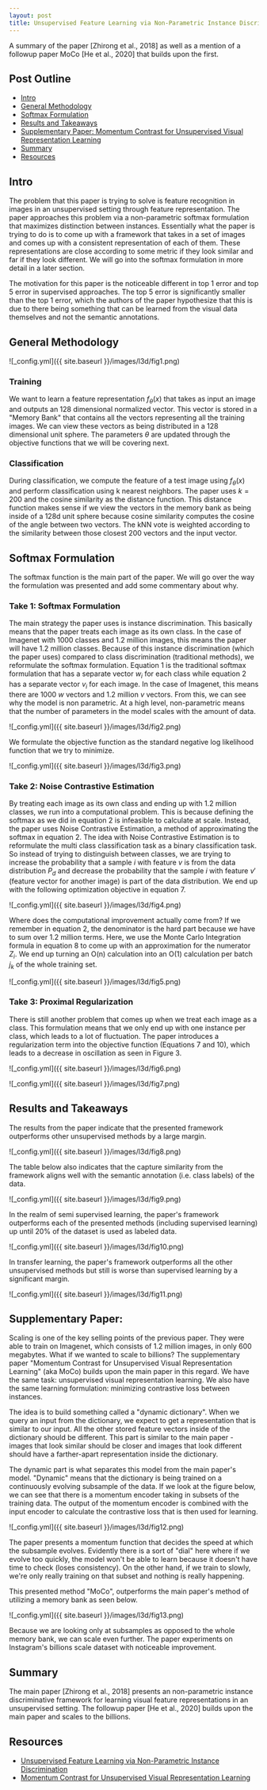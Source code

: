 ```yaml
---
layout: post
title: Unsupervised Feature Learning via Non-Parametric Instance Discrimination (10/6/20)
---
```

A summary of the paper [Zhirong et al., 2018] as well as a mention of a followup paper MoCo [He et al., 2020] that builds upon the first.

## Post Outline
- [Intro](#intro)
- [General Methodology](#general-methodology)
- [Softmax Formulation](#softmax-formulation)
- [Results and Takeaways](#results-and-takeaways)
- [Supplementary Paper: Momentum Contrast for Unsupervised Visual Representation Learning](#supplementary-paper)
- [Summary](#summary)
- [Resources](#resources)


## Intro
The problem that this paper is trying to solve is feature recognition in images in an unsupervised setting through feature representation.
The paper approaches this problem via a non-parametric softmax formulation that maximizes distinction between instances.
Essentially what the paper is trying to do is to come up with a framework that takes in a set of images and comes up with a consistent representation of each of them.
These representations are close according to some metric if they look similar and far if they look different.
We will go into the softmax formulation in more detail in a later section.

The motivation for this paper is the noticeable different in top 1 error and top 5 error in supervised approaches.
The top 5 error is significantly smaller than the top 1 error, which the authors of the paper hypothesize that this is due to there being something that can be learned from the visual data themselves and not the semantic annotations.

## General Methodology

![_config.yml]({{ site.baseurl }}/images/l3d/fig1.png)

### Training
We want to learn a feature representation $f_\theta(x)$ that takes as input an image and outputs an 128 dimensional normalized vector.
This vector is stored in a "Memory Bank" that contains all the vectors representing all the training images.
We can view these vectors as being distributed in a 128 dimensional unit sphere.
The parameters $\theta$ are updated through the objective functions that we will be covering next.

### Classification
During classification, we compute the feature of a test image using $f_\theta(x)$ and perform classification using k nearest neighbors.
The paper uses $k = 200$ and the cosine similarity as the distance function.
This distance function makes sense if we view the vectors in the memory bank as being inside of a 128d unit sphere because cosine similarity computes the cosine of the angle between two vectors.
The kNN vote is weighted according to the similarity between those closest 200 vectors and the input vector.


## Softmax Formulation
The softmax function is the main part of the paper.
We will go over the way the formulation was presented and add some commentary about why.

### Take 1: Softmax Formulation
The main strategy the paper uses is instance discrimination.
This basically means that the paper treats each image as its own class.
In the case of Imagenet with 1000 classes and 1.2 million images, this means the paper will have 1.2 million classes.
Because of this instance discrimination (which the paper uses) compared to class discrimination (traditional methods), we reformulate the softmax formulation.
Equation 1 is the traditional softmax formulation that has a separate vector $w_i$ for each class while equation 2 has a separate vector $v_i$ for each image.
In the case of Imagenet, this means there are 1000 $w$ vectors and 1.2 million $v$ vectors.
From this, we can see why the model is non parametric.
At a high level, non-parametric means that the number of parameters in the model scales with the amount of data.


![_config.yml]({{ site.baseurl }}/images/l3d/fig2.png)

We formulate the objective function as the standard negative log likelihood function that we try to minimize.


![_config.yml]({{ site.baseurl }}/images/l3d/fig3.png)

### Take 2: Noise Contrastive Estimation
By treating each image as its own class and ending up with 1.2 million classes, we run into a computational problem.
This is because defining the softmax as we did in equation 2 is infeasible to calculate at scale.
Instead, the paper uses Noise Contrastive Estimation, a method of approximating the softmax in equation 2.
The idea with Noise Contrastive Estimation is to reformulate the multi class classification task as a binary classification task.
So instead of trying to distinguish between classes, we are trying to increase the probability that a sample $i$ with feature $v$ is from the data distribution $P_d$ and decrease the probability that the sample $i$ with feature $v'$ (feature vector for another image) is part of the data distribution.
We end up with the following optimization objective in equation 7.


![_config.yml]({{ site.baseurl }}/images/l3d/fig4.png)

Where does the computational improvement actually come from?
If we remember in equation 2, the denominator is the hard part because we have to sum over 1.2 million terms.
Here, we use the Monte Carlo Integration formula in equation 8 to come up with an approximation for the numerator $Z_i$.
We end up turning an O(n) calculation into an O(1) calculation per batch $j_k$ of the whole training set.


![_config.yml]({{ site.baseurl }}/images/l3d/fig5.png)

### Take 3: Proximal Regularization
There is still another problem that comes up when we treat each image as a class.
This formulation means that we only end up with one instance per class, which leads to a lot of fluctuation.
The paper introduces a regularization term into the objective function (Equations 7 and 10), which leads to a decrease in oscillation as seen in Figure 3.


![_config.yml]({{ site.baseurl }}/images/l3d/fig6.png)

![_config.yml]({{ site.baseurl }}/images/l3d/fig7.png)

## Results and Takeaways

The results from the paper indicate that the presented framework outperforms other unsupervised methods by a large margin.


![_config.yml]({{ site.baseurl }}/images/l3d/fig8.png)

The table below also indicates that the capture similarity from the framework aligns well with the semantic annotation (i.e. class labels) of the data.

![_config.yml]({{ site.baseurl }}/images/l3d/fig9.png)

In the realm of semi supervised learning, the paper's framework outperforms each of the presented methods (including supervised learning) up until 20% of the dataset is used as labeled data.


![_config.yml]({{ site.baseurl }}/images/l3d/fig10.png)

In transfer learning, the paper's framework outperforms all the other unsupervised methods but still is worse than supervised learning by a significant margin.


![_config.yml]({{ site.baseurl }}/images/l3d/fig11.png)

## Supplementary Paper:

Scaling is one of the key selling points of the previous paper.
They were able to train on Imagenet, which consists of 1.2 million images, in only 600 megabytes.
What if we wanted to scale to billions?
The supplementary paper "Momentum Contrast for Unsupervised Visual Representation Learning" (aka MoCo) builds upon the main paper in this regard.
We have the same task: unsupervised visual representation learning.
We also have the same learning formulation: minimizing contrastive loss between instances.

The idea is to build something called a "dynamic dictionary".
When we query an input from the dictionary, we expect to get a representation that is similar to our input.
All the other stored feature vectors inside of the dictionary should be different.
This part is similar to the main paper - images that look similar should be closer and images that look different should have a farther-apart representation inside the dictionary.

The dynamic part is what separates this model from the main paper's model.
"Dynamic" means that the dictionary is being trained on a continuously evolving subsample of the data.
If we look at the figure below, we can see that there is a momentum encoder taking in subsets of the training data.
The output of the momentum encoder is combined with the input encoder to calculate the contrastive loss that is then used for learning.


![_config.yml]({{ site.baseurl }}/images/l3d/fig12.png)


The paper presents a momentum function that decides the speed at which the subsample evolves.
Evidently there is a sort of "dial" here where if we evolve too quickly, the model won't be able to learn because it doesn't have time to check (loses consistency).
On the other hand, if we train to slowly, we're only really training on that subset and nothing is really happening.

This presented method "MoCo", outperforms the main paper's method of utilizing a memory bank as seen below.


![_config.yml]({{ site.baseurl }}/images/l3d/fig13.png)


Because we are looking only at subsamples as opposed to the whole memory bank, we can scale even further.
The paper experiments on Instagram's billions scale dataset with noticeable improvement.

## Summary
The main paper [Zhirong et al., 2018] presents an non-parametric instance discriminative framework for learning visual feature representations in an unsupervised setting.
The followup paper [He et al., 2020] builds upon the main paper and scales to the billions.

## Resources
- [Unsupervised Feature Learning via Non-Parametric Instance Discrimination](https://openaccess.thecvf.com/content_cvpr_2018/papers/Wu_Unsupervised_Feature_Learning_CVPR_2018_paper.pdf)
- [Momentum Contrast for Unsupervised Visual Representation Learning](https://arxiv.org/pdf/1911.05722.pdf)